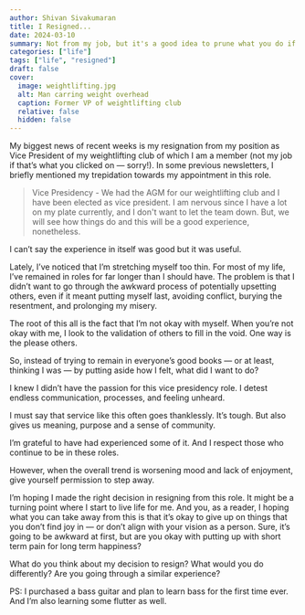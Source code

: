 ```yaml
---
author: Shivan Sivakumaran
title: I Resigned...
date: 2024-03-10
summary: Not from my job, but it's a good idea to prune what you do if what you do isn't fun anymore
categories: ["life"]
tags: ["life", "resigned"]
draft: false
cover:
  image: weightlifting.jpg
  alt: Man carring weight overhead
  caption: Former VP of weightlifting club
  relative: false
  hidden: false
---
```


My biggest news of recent weeks is my resignation from my position as Vice President of my weightlifting club of which I am a member (not my job if that’s what you clicked on — sorry!). In some previous newsletters, I briefly mentioned my trepidation towards my appointment in this role.

> Vice Presidency - We had the AGM for our weightlifting club and I have been elected as vice president. I am nervous since I have a lot on my plate currently, and I don't want to let the team down. But, we will see how things do and this will be a good experience, nonetheless.

I can’t say the experience in itself was good but it was useful.

Lately, I’ve noticed that I’m stretching myself too thin. For most of my life, I’ve remained in roles for far longer than I should have. The problem is that I didn’t want to go through the awkward process of potentially upsetting others, even if it meant putting myself last, avoiding conflict, burying the resentment, and prolonging my misery.

The root of this all is the fact that I’m not okay with myself. When you’re not okay with me, I look to the validation of others to fill in the void. One way is the please others.

So, instead of trying to remain in everyone’s good books — or at least, thinking I was — by putting aside how I felt, what did I want to do?

I knew I didn’t have the passion for this vice presidency role. I detest endless communication, processes, and feeling unheard.

I must say that service like this often goes thanklessly. It’s tough. But also gives us meaning, purpose and a sense of community.

I’m grateful to have had experienced some of it. And I respect those who continue to be in these roles.

However, when the overall trend is worsening mood and lack of enjoyment, give yourself permission to step away.

I’m hoping I made the right decision in resigning from this role. It might be a turning point where I start to live life for me. And you, as a reader, I hoping what you can take away from this is that it’s okay to give up on things that you don’t find joy in — or don’t align with your vision as a person. Sure, it’s going to be awkward at first, but are you okay with putting up with short term pain for long term happiness?

What do you think about my decision to resign? What would you do differently? Are you going through a similar experience?

PS: I purchased a bass guitar and plan to learn bass for the first time ever. And I’m also learning some flutter as well.
